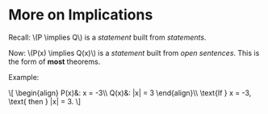 # More on Implications

Recall: \\(P \implies Q\\) is a *statement* built from *statements*.

Now: \\(P(x) \implies Q(x)\\) is a *statement* built from *open sentences*. This is the form of **most** theorems.

Example:

\\[
    \\begin{align}
        P(x)&: x = -3\\\\
        Q(x)&: |x| = 3
    \\end{align}\\\\
    \text{If } x = -3, \text{ then } |x| = 3.
\\]
